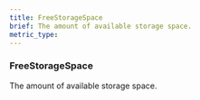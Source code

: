 ```yaml
---
title: FreeStorageSpace
brief: The amount of available storage space.
metric_type:
---
```

### FreeStorageSpace

The amount of available storage space.
